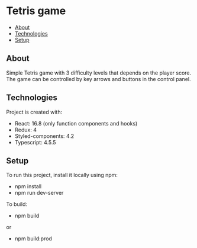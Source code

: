 # Tetris game
* [About](#about)
* [Technologies](#technologies)
* [Setup](#setup)

## About
Simple Tetris game with 3 difficulty levels that depends on the player score. The game can be controlled by key arrows and buttons in the control panel.

## Technologies
Project is created with:
* React: 16.8 (only function components and hooks)
* Redux: 4
* Styled-components: 4.2
* Typescript: 4.5.5
	
## Setup
To run this project, install it locally using npm:
* npm install
* npm run dev-server

To build:
* npm build

or
* npm build:prod

